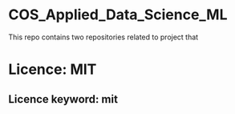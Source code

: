 # COS_Applied_Data_Science_ML
This repo contains two repositories related to project that 

# **Licence: MIT**
## Licence keyword: mit

